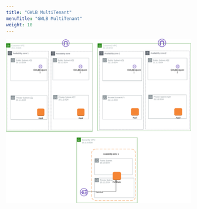 ```yaml
---
title: "GWLB MultiTenant"
menuTitle: "GWLB MultiTenant"
weight: 10
---
```


![aws-gwlb-multitenant.png](aws-gwlb-multitenant.png)
